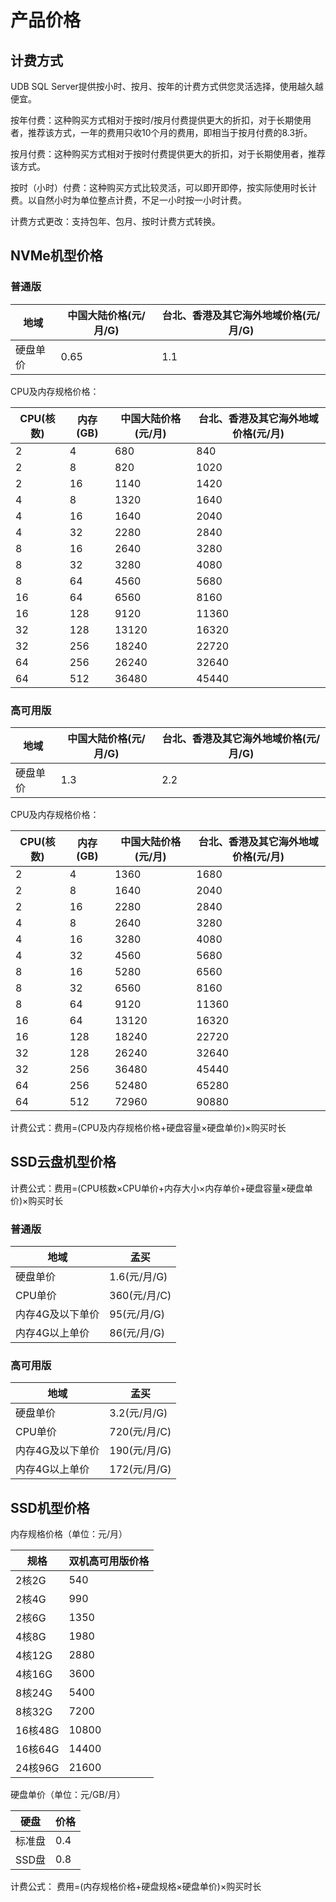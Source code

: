 # 产品价格

## 计费方式
UDB SQL Server提供按小时、按月、按年的计费方式供您灵活选择，使用越久越便宜。

按年付费：这种购买方式相对于按时/按月付费提供更大的折扣，对于长期使用者，推荐该方式，一年的费用只收10个月的费用，即相当于按月付费的8.3折。

按月付费：这种购买方式相对于按时付费提供更大的折扣，对于长期使用者，推荐该方式。

按时（小时）付费：这种购买方式比较灵活，可以即开即停，按实际使用时长计费。以自然小时为单位整点计费，不足一小时按一小时计费。

计费方式更改：支持包年、包月、按时计费方式转换。


## NVMe机型价格

### 普通版

| 地域 |		中国大陆价格(元/月/G)| 台北、香港及其它海外地域价格(元/月/G)|
|---|---|---|
|硬盘单价	| 0.65 | 1.1|

CPU及内存规格价格：

|CPU(核数)|	内存(GB)|	中国大陆价格(元/月)| 台北、香港及其它海外地域价格(元/月)|
|---|---|---|---|
|2	|4	|680|840|
|2	|8	|820| 1020 |
|2	|16	|1140|1420|
|4	|8	|1320|1640|
|4	|16|	1640|2040|
|4	|32	|2280|2840|
|8	|16	|2640|3280|
|8	|32	|3280|4080|
|8	|64	|4560|5680|
|16	|64	|6560|8160|
|16	|128	|9120|11360|
|32	|128	|13120|16320|
|32	|256	|18240|22720|
|64	|256	|26240|32640|
|64	|512	|36480|45440|

### 高可用版

| 地域 |		中国大陆价格(元/月/G)| 台北、香港及其它海外地域价格(元/月/G)|
|---|---|---|
|硬盘单价	| 1.3 | 2.2|

CPU及内存规格价格：

|CPU(核数)|	内存(GB)|	中国大陆价格(元/月)| 台北、香港及其它海外地域价格(元/月)|
|---|---|---|---|
|2	|4	|1360|1680|
|2	|8	|1640| 2040 |
|2	|16	|2280|2840|
|4	|8	|2640|3280|
|4	|16|3280|4080|
|4	|32	|4560|5680|
|8	|16	|5280|6560|
|8	|32	|6560|8160|
|8	|64	|9120|11360|
|16	|64	|13120|16320|
|16	|128	|18240|22720|
|32	|128	|26240|32640|
|32	|256	|36480|45440|
|64	|256	|52480|65280|
|64	|512	|72960|90880|

计费公式：费用=(CPU及内存规格价格+硬盘容量×硬盘单价)×购买时长


## SSD云盘机型价格

计费公式：费用=(CPU核数×CPU单价+内存大小×内存单价+硬盘容量×硬盘单价)×购买时长

### 普通版

| 地域 | 孟买|
|---|---|
|硬盘单价	| 1.6(元/月/G) |
|CPU单价	| 360(元/月/C) |
|内存4G及以下单价	| 95(元/月/G) |
|内存4G以上单价	| 86(元/月/G) |

### 高可用版

| 地域 | 孟买|
|---|---|
|硬盘单价	| 3.2(元/月/G) |
|CPU单价	| 720(元/月/C) |
|内存4G及以下单价	| 190(元/月/G) |
|内存4G以上单价	| 172(元/月/G) |


## SSD机型价格

 内存规格价格（单位：元/月）

| 规格     | 双机高可用版价格 |
| ------ | -------- |
| 2核2G   | 540      |
| 2核4G   | 990      |
| 2核6G   | 1350     |
| 4核8G   | 1980     |
| 4核12G  | 2880     |
| 4核16G  | 3600     |
| 8核24G  | 5400     |
| 8核32G  | 7200     |
| 16核48G | 10800    |
| 16核64G | 14400    |
| 24核96G | 21600    |

 硬盘单价（单位：元/GB/月）

| 硬盘   | 价格  |
| ---- | --- |
| 标准盘  | 0.4 |
| SSD盘 | 0.8 |

计费公式：
费用=(内存规格价格+硬盘规格×硬盘单价)×购买时长
